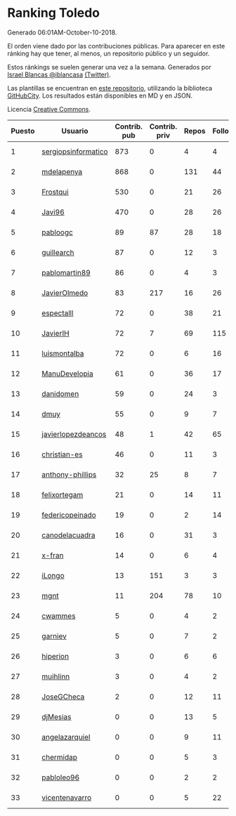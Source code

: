 # Ranking Toledo

Generado 06:01AM-October-10-2018.

El orden viene dado por las contribuciones públicas. Para aparecer en este ránking hay que tener, al menos, un repositorio público y un seguidor.

Estos ránkings se suelen generar una vez a la semana. Generados por [Israel Blancas @iblancasa](https://github.com/iblancasa/) [(Twitter)](https://twitter.com/iblancasa).

Las plantillas se encuentran en [este repositorio](https://github.com/iblancasa/GH-Spanish-Ranking), utilizando la biblioteca [GitHubCity](https://github.com/iblancasa/GitHubCity). Los resultados están disponibles en MD y en JSON.

Licencia [Creative Commons](https://creativecommons.org/licenses/by/4.0/).

| Puesto   |  Usuario  | Contrib. pub | Contrib. priv |Repos| Followers | Desde |  Avatar  |
|----------|-----------|--------------|---------------|-----|-----------|-------|----------|
|1|[sergiopsinformatico](https://github.com/sergiopsinformatico)|873|0|4|4|2016-10-10|![sergiopsinformatico]()|
|2|[mdelapenya](https://github.com/mdelapenya)|868|0|131|44|2011-08-01|![mdelapenya]()|
|3|[Frostqui](https://github.com/Frostqui)|530|0|21|26|2014-12-06|![Frostqui]()|
|4|[Javi96](https://github.com/Javi96)|470|0|28|26|2016-05-01|![Javi96]()|
|5|[pabloogc](https://github.com/pabloogc)|89|87|28|18|2011-10-16|![pabloogc]()|
|6|[guillearch](https://github.com/guillearch)|87|0|12|3|2017-03-28|![guillearch]()|
|7|[pablomartin89](https://github.com/pablomartin89)|86|0|4|3|2015-12-30|![pablomartin89]()|
|8|[JavierOlmedo](https://github.com/JavierOlmedo)|83|217|16|26|2015-11-18|![JavierOlmedo]()|
|9|[espectalll](https://github.com/espectalll)|72|0|38|21|2012-09-30|![espectalll]()|
|10|[JavierIH](https://github.com/JavierIH)|72|7|69|115|2013-08-03|![JavierIH]()|
|11|[luismontalba](https://github.com/luismontalba)|72|0|6|16|2013-11-13|![luismontalba]()|
|12|[ManuDevelopia](https://github.com/ManuDevelopia)|61|0|36|17|2008-12-28|![ManuDevelopia]()|
|13|[danidomen](https://github.com/danidomen)|59|0|24|3|2013-11-21|![danidomen]()|
|14|[dmuy](https://github.com/dmuy)|55|0|9|7|2014-09-19|![dmuy]()|
|15|[javierlopezdeancos](https://github.com/javierlopezdeancos)|48|1|42|65|2011-11-17|![javierlopezdeancos]()|
|16|[christian-es](https://github.com/christian-es)|46|0|11|3|2014-07-12|![christian-es]()|
|17|[anthony-phillips](https://github.com/anthony-phillips)|32|25|8|7|2015-09-04|![anthony-phillips]()|
|18|[felixortegam](https://github.com/felixortegam)|21|0|14|11|2013-06-14|![felixortegam]()|
|19|[federicopeinado](https://github.com/federicopeinado)|19|0|2|14|2013-11-13|![federicopeinado]()|
|20|[canodelacuadra](https://github.com/canodelacuadra)|16|0|31|3|2013-07-14|![canodelacuadra]()|
|21|[x-fran](https://github.com/x-fran)|14|0|6|4|2013-01-04|![x-fran]()|
|22|[iLongo](https://github.com/iLongo)|13|151|3|3|2016-03-01|![iLongo]()|
|23|[mgnt](https://github.com/mgnt)|11|204|78|10|2013-03-13|![mgnt]()|
|24|[cwammes](https://github.com/cwammes)|5|0|4|2|2014-03-18|![cwammes]()|
|25|[garniev](https://github.com/garniev)|5|0|7|2|2014-12-09|![garniev]()|
|26|[hiperion](https://github.com/hiperion)|3|0|6|6|2010-08-10|![hiperion]()|
|27|[muihlinn](https://github.com/muihlinn)|3|0|4|2|2014-04-04|![muihlinn]()|
|28|[JoseGCheca](https://github.com/JoseGCheca)|2|0|12|11|2014-02-05|![JoseGCheca]()|
|29|[djMesias](https://github.com/djMesias)|0|0|13|5|2011-09-17|![djMesias]()|
|30|[angelazarquiel](https://github.com/angelazarquiel)|0|0|9|11|2013-10-07|![angelazarquiel]()|
|31|[chermidap](https://github.com/chermidap)|0|0|5|3|2015-11-26|![chermidap]()|
|32|[pabloleo96](https://github.com/pabloleo96)|0|0|2|2|2016-03-07|![pabloleo96]()|
|33|[vicentenavarro](https://github.com/vicentenavarro)|0|0|5|22|2017-02-13|![vicentenavarro]()|
